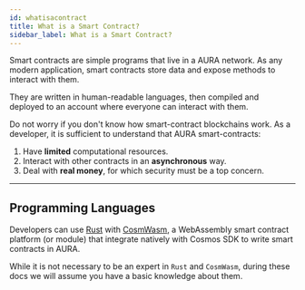 ```yaml
---
id: whatisacontract
title: What is a Smart Contract?
sidebar_label: What is a Smart Contract?
---
```


Smart contracts are simple programs that live in a AURA network. As any modern application, smart contracts store data and expose methods to interact with them.

They are written in human-readable languages, then compiled and deployed to an account where everyone can interact with them.

Do not worry if you don't know how smart-contract blockchains work. As a developer, it is sufficient to understand that AURA smart-contracts:
1. Have **limited** computational resources.
2. Interact with other contracts in an **asynchronous** way.
3. Deal with **real money**, for which security must be a top concern.

---

## Programming Languages
Developers can use [Rust](https://www.rust-lang.org/) with [CosmWasm](https://cosmwasm.com/), a WebAssembly smart contract platform (or module) that integrate natively with Cosmos SDK to write smart contracts in AURA.

While it is not necessary to be an expert in `Rust` and `CosmWasm`, during these docs we will assume you have a basic knowledge about them.
